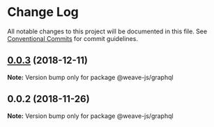 # Change Log

All notable changes to this project will be documented in this file.
See [Conventional Commits](https://conventionalcommits.org) for commit guidelines.

## [0.0.3](https://github.com/fachw3rk/weave/compare/@weave-js/graphql@0.0.2...@weave-js/graphql@0.0.3) (2018-12-11)

**Note:** Version bump only for package @weave-js/graphql





## 0.0.2 (2018-11-26)

**Note:** Version bump only for package @weave-js/graphql
